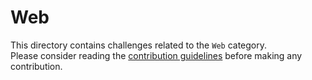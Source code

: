 # Web

This directory contains challenges related to the `Web` category.  
Please consider reading the [contribution guidelines](../.github/CONTRIBUTING.md) before making any contribution.
